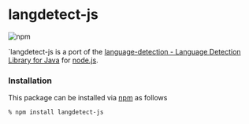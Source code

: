 # langdetect-js

![npm](https://nodei.co/npm/langdetect-js.png)

`langdetect-js is a port of the [language-detection - Language Detection Library for Java](https://code.google.com/p/language-detection/) for [node.js](http://nodejs.org).

### Installation

This package can be installed via [npm](http://npmjs.org/) as follows

    % npm install langdetect-js
